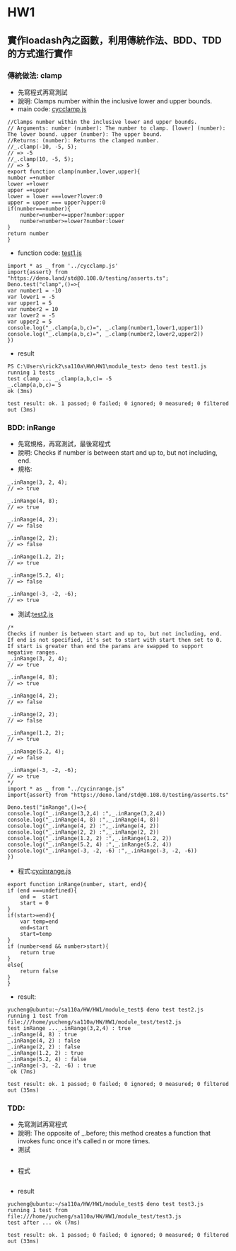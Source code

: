 # HW1
## 實作loadash內之函數，利用傳統作法、BDD、TDD的方式進行實作
### 傳統做法: clamp
* 先寫程式再寫測試
* 說明: Clamps number within the inclusive lower and upper bounds.
* main code: [cycclamp.js](https://github.com/cycyucheng1010/sa110a/blob/master/HW/HW1/cycclamp.js)
```
//Clamps number within the inclusive lower and upper bounds.
// Arguments: number (number): The number to clamp. [lower] (number): The lower bound. upper (number): The upper bound.
//Returns: (number): Returns the clamped number.
//_.clamp(-10, -5, 5);
// => -5
//_.clamp(10, -5, 5);
// => 5
export function clamp(number,lower,upper){
number =+number
lower =+lower
upper =+upper
lower = lower ===lower?lower:0
upper = upper === upper?upper:0
if(number===number){
    number=number<=upper?number:upper
    number=number>=lower?number:lower
}
return number
}
```
* function code: [test1.js](https://github.com/cycyucheng1010/sa110a/blob/master/HW/HW1/module_test/test1.js)
```
import * as _ from '../cycclamp.js'
import{assert} from "https://deno.land/std@0.108.0/testing/asserts.ts";
Deno.test("clamp",()=>{
var number1 = -10
var lower1 = -5 
var upper1 = 5
var number2 = 10
var lower2 = -5 
var upper2 = 5
console.log("_.clamp(a,b,c)=", _.clamp(number1,lower1,upper1)) 
console.log("_.clamp(a,b,c)=", _.clamp(number2,lower2,upper2))
})
```
* result
```
PS C:\Users\rick2\sa110a\HW\HW1\module_test> deno test test1.js
running 1 tests
test clamp ... _.clamp(a,b,c)= -5
_.clamp(a,b,c)= 5
ok (3ms)

test result: ok. 1 passed; 0 failed; 0 ignored; 0 measured; 0 filtered out (3ms)
```
### BDD: inRange
* 先寫規格，再寫測試，最後寫程式
* 說明: Checks if number is between start and up to, but not including, end. 
* 規格: 
```
_.inRange(3, 2, 4);
// => true
 
_.inRange(4, 8);
// => true
 
_.inRange(4, 2);
// => false
 
_.inRange(2, 2);
// => false
 
_.inRange(1.2, 2);
// => true
 
_.inRange(5.2, 4);
// => false
 
_.inRange(-3, -2, -6);
// => true
```
* 測試:[test2.js](https://github.com/cycyucheng1010/sa110a/blob/master/HW/HW1/module_test/test2.js)
```
/*
Checks if number is between start and up to, but not including, end. 
If end is not specified, it's set to start with start then set to 0.
If start is greater than end the params are swapped to support negative ranges.
_.inRange(3, 2, 4);
// => true
 
_.inRange(4, 8);
// => true
 
_.inRange(4, 2);
// => false
 
_.inRange(2, 2);
// => false
 
_.inRange(1.2, 2);
// => true
 
_.inRange(5.2, 4);
// => false
 
_.inRange(-3, -2, -6);
// => true
*/
import * as _ from "../cycinrange.js"
import{assert} from "https://deno.land/std@0.108.0/testing/asserts.ts"

Deno.test("inRange",()=>{
console.log("_.inRange(3,2,4) :",_.inRange(3,2,4))
console.log("_.inRange(4, 8) :",_.inRange(4, 8))
console.log("_.inRange(4, 2) :",_.inRange(4, 2))
console.log("_.inRange(2, 2) :",_.inRange(2, 2))
console.log("_.inRange(1.2, 2) :",_.inRange(1.2, 2))
console.log("_.inRange(5.2, 4) :",_.inRange(5.2, 4))
console.log("_.inRange(-3, -2, -6) :",_.inRange(-3, -2, -6))
})
```
* 程式:[cycinrange.js](https://github.com/cycyucheng1010/sa110a/blob/master/HW/HW1/cycinrange.js)
```
export function inRange(number, start, end){  
if (end ===undefined){
    end =  start
    start = 0
}
if(start>=end){
    var temp=end
    end=start
    start=temp
}  
if (number<end && number>start){
    return true
} 
else{
    return false
}
}
```
* result:
```
yucheng@ubuntu:~/sa110a/HW/HW1/module_test$ deno test test2.js
running 1 test from file:///home/yucheng/sa110a/HW/HW1/module_test/test2.js
test inRange ..._.inRange(3,2,4) : true
_.inRange(4, 8) : true
_.inRange(4, 2) : false
_.inRange(2, 2) : false
_.inRange(1.2, 2) : true
_.inRange(5.2, 4) : false
_.inRange(-3, -2, -6) : true
 ok (7ms)

test result: ok. 1 passed; 0 failed; 0 ignored; 0 measured; 0 filtered out (35ms)
```
### TDD: 
* 先寫測試再寫程式
* 說明: The opposite of _.before; this method creates a function that invokes func once it's called n or more times.
* 測試
```

```
* 程式
```

```
* result
```
yucheng@ubuntu:~/sa110a/HW/HW1/module_test$ deno test test3.js
running 1 test from file:///home/yucheng/sa110a/HW/HW1/module_test/test3.js
test after ... ok (7ms)

test result: ok. 1 passed; 0 failed; 0 ignored; 0 measured; 0 filtered out (33ms)
```
